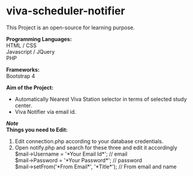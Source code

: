 # viva-scheduler-notifier

This Project is an open-source for learning purpose.

<b>Programming Languages:</b><br>
HTML / CSS<br>
Javascript / JQuery<br>
PHP

<b>Frameworks:</b><br>
Bootstrap 4

<b>Aim of the Project:</b><br>
<ul>
<li>Automatically Nearest Viva Station selector in terms of selected study center.
<li>Viva Notifier via email id.
</ul>

<b><em>*Note*</em></b><br>
<b>Things you need to Edit:</b><br>
<ol Type='1'>
<li>Edit connection.php according to your database credentials.
<br>
<li>Open notify.php and search for these three and edit it accordingly<br>
$mail->Username = '*Your Email Id*'; // email<br>
$mail->Password = '*Your Password*'; // password<br>
$mail->setFrom('*From Email*', '*Title*'); // From email and name
 </ol>
